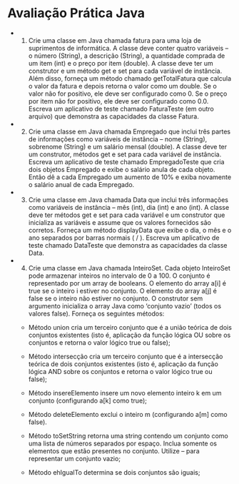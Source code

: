 # Avaliação Prática Java 
- 1. Crie  uma  classe  em  Java  chamada fatura  para  uma  loja  de suprimentos de informática. A classe deve conter quatro variáveis – o número (String), a descrição (String), a quantidade comprada de um item (int) e o preço por item (double). A classe deve ter um construtor e um método get e set para cada variável de instância. Além disso, forneça um método chamado getTotalFatura que calcula o valor da fatura e depois retorna o valor como um double. Se o valor não for positivo, ele deve ser configurado como 0. Se o preço por item não  for  positivo,  ele  deve  ser  configurado  como  0.0.  Escreva  um aplicativo de teste chamado FaturaTeste (em outro arquivo) que demonstra as capacidades da classe Fatura.

- 2. Crie uma classe em Java chamada Empregado que inclui três partes de  informações  como  variáveis  de  instância  –  nome  (String), sobrenome (String) e um salário mensal (double). A classe deve ter um construtor, métodos get e set para cada variável de instância. Escreva um aplicativo de teste chamado EmpregadoTeste que cria dois objetos Empregado e exibe o salário anula de cada objeto. Então dê a cada Empregado um aumento de 10% e exiba novamente o salário anual de cada Empregado.

- 3. Crie uma classe em Java chamada Data que inclui três informações como variáveis de instância – mês (int), dia (int) e ano (int). A classe deve ter métodos get e set para cada variável e um construtor que inicializa as variáveis e assume que os valores fornecidos são corretos. Forneça um método displayData que exibe o dia, o mês e o ano separados por barras normais ( / ). Escreva um aplicativo de teste chamado DataTeste que demonstra as capacidades da classe Data.

- 4.  Crie  uma  classe  em  Java  chamada InteiroSet.  Cada  objeto InteiroSet pode armazenar inteiros no intervalo de 0 a 100. O conjunto é representado por um array de booleans. O elemento do array a[i] é true se o inteiro i estiver no conjunto. O elemento do array a[j] é false se o inteiro não estiver no conjunto. O construtor sem argumento inicializa o array Java como ‘conjunto vazio’ (todos os valores false). Forneça os seguintes métodos: 
    - Método union cria um terceiro conjunto que é a união teórica de dois conjuntos existentes (isto é, aplicação da função lógica OU 
    sobre os conjuntos e retorna o valor lógico true ou false);

    - Método intersecção cria um terceiro conjunto que é a intersecção teórica de dois conjuntos existentes (isto é, aplicação da função lógica AND sobre os conjuntos e retorna o valor lógico true ou false);
    
    - Método insereElemento insere um novo elemento inteiro k em um conjunto (configurando a[k] como true);

    - Método deleteElemento exclui o inteiro m (configurando a[m] como false).

    - Método toSetString retorna uma string contendo um conjunto como uma lista de números separados por espaço. Inclua somente os elementos que estão presentes no conjunto. Utilize – para representar um conjunto vazio;
    
    - Método ehIgualTo determina se dois conjuntos são iguais;
